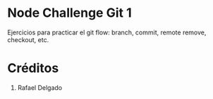 # Node Challenge Git 1

Ejercicios para practicar el git flow: branch, commit, remote remove, checkout, etc.

# Créditos
1. Rafael Delgado 
